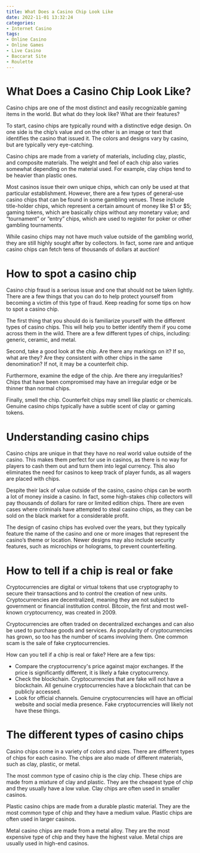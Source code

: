 ```yaml
---
title: What Does a Casino Chip Look Like
date: 2022-11-01 13:32:24
categories:
- Internet Casino
tags:
- Online Casino
- Online Games
- Live Casino
- Baccarat Site
- Roulette
---
```



#  What Does a Casino Chip Look Like?

Casino chips are one of the most distinct and easily recognizable gaming items in the world. But what do they look like? What are their features?

To start, casino chips are typically round with a distinctive edge design. On one side is the chip’s value and on the other is an image or text that identifies the casino that issued it. The colors and designs vary by casino, but are typically very eye-catching.

Casino chips are made from a variety of materials, including clay, plastic, and composite materials. The weight and feel of each chip also varies somewhat depending on the material used. For example, clay chips tend to be heavier than plastic ones.

Most casinos issue their own unique chips, which can only be used at that particular establishment. However, there are a few types of general-use casino chips that can be found in some gambling venues. These include title-holder chips, which represent a certain amount of money like $1 or $5; gaming tokens, which are basically chips without any monetary value; and “tournament” or “entry” chips, which are used to register for poker or other gambling tournaments.

While casino chips may not have much value outside of the gambling world, they are still highly sought after by collectors. In fact, some rare and antique casino chips can fetch tens of thousands of dollars at auction!

#  How to spot a casino chip 

Casino chip fraud is a serious issue and one that should not be taken lightly. There are a few things that you can do to help protect yourself from becoming a victim of this type of fraud. Keep reading for some tips on how to spot a casino chip.

The first thing that you should do is familiarize yourself with the different types of casino chips. This will help you to better identify them if you come across them in the wild. There are a few different types of chips, including: generic, ceramic, and metal.

Second, take a good look at the chip. Are there any markings on it? If so, what are they? Are they consistent with other chips in the same denomination? If not, it may be a counterfeit chip.

Furthermore, examine the edge of the chip. Are there any irregularities? Chips that have been compromised may have an irregular edge or be thinner than normal chips.

Finally, smell the chip. Counterfeit chips may smell like plastic or chemicals. Genuine casino chips typically have a subtle scent of clay or gaming tokens.

#  Understanding casino chips 

Casino chips are unique in that they have no real world value outside of the casino. This makes them perfect for use in casinos, as there is no way for players to cash them out and turn them into legal currency. This also eliminates the need for casinos to keep track of player funds, as all wagers are placed with chips.

Despite their lack of value outside of the casino, casino chips can be worth a lot of money inside a casino. In fact, some high-stakes chip collectors will pay thousands of dollars for rare or limited edition chips. There are even cases where criminals have attempted to steal casino chips, as they can be sold on the black market for a considerable profit.

The design of casino chips has evolved over the years, but they typically feature the name of the casino and one or more images that represent the casino’s theme or location. Newer designs may also include security features, such as microchips or holograms, to prevent counterfeiting.

#  How to tell if a chip is real or fake 

Cryptocurrencies are digital or virtual tokens that use cryptography to secure their transactions and to control the creation of new units. Cryptocurrencies are decentralized, meaning they are not subject to government or financial institution control. Bitcoin, the first and most well-known cryptocurrency, was created in 2009.

Cryptocurrencies are often traded on decentralized exchanges and can also be used to purchase goods and services. As popularity of cryptocurrencies has grown, so too has the number of scams involving them. One common scam is the sale of fake cryptocurrencies.

How can you tell if a chip is real or fake? Here are a few tips:

- Compare the cryptocurrency's price against major exchanges. If the price is significantly different, it is likely a fake cryptocurrency.
- Check the blockchain. Cryptocurrencies that are fake will not have a blockchain. All genuine cryptocurrencies have a blockchain that can be publicly accessed.
- Look for official channels. Genuine cryptocurrencies will have an official website and social media presence. Fake cryptocurrencies will likely not have these things.

#  The different types of casino chips

Casino chips come in a variety of colors and sizes. There are different types of chips for each casino. The chips are also made of different materials, such as clay, plastic, or metal.

The most common type of casino chip is the clay chip. These chips are made from a mixture of clay and plastic. They are the cheapest type of chip and they usually have a low value. Clay chips are often used in smaller casinos.

Plastic casino chips are made from a durable plastic material. They are the most common type of chip and they have a medium value. Plastic chips are often used in larger casinos.

Metal casino chips are made from a metal alloy. They are the most expensive type of chip and they have the highest value. Metal chips are usually used in high-end casinos.